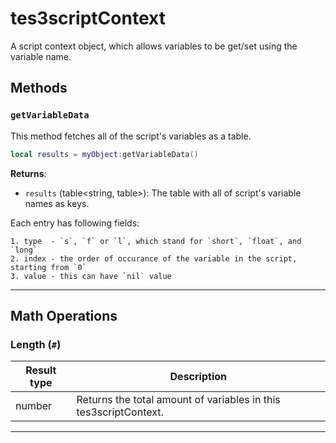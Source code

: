 <!---
	This file is autogenerated. Do not edit this file manually. Your changes will be ignored.
	More information: https://github.com/MWSE/MWSE/tree/master/docs
-->

# tes3scriptContext

A script context object, which allows variables to be get/set using the variable name.

## Methods

### `getVariableData`

This method fetches all of the script's variables as a table.

```lua
local results = myObject:getVariableData()
```

**Returns**:

* `results` (table&lt;string, table&gt;): The table with all of script's variable names as keys.

Each entry has following fields:

	1. type  - `s`, `f` or `l`, which stand for `short`, `float`, and `long`
	2. index - the order of occurance of the variable in the script, starting from `0`
	3. value - this can have `nil` value


***

## Math Operations

### Length (`#`)

| Result type | Description |
| ----------- | ----------- |
| number | Returns the total amount of variables in this tes3scriptContext. |

***

